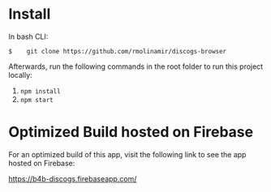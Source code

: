 # Install

In bash CLI:

`$    git clone https://github.com/rmolinamir/discogs-browser`

Afterwards, run the following commands in the root folder to run this project locally:

1. `npm install`
2. `npm start`

# Optimized Build hosted on Firebase

For an optimized build of this app, visit the following link to see the app hosted on Firebase:

https://b4b-discogs.firebaseapp.com/
